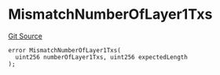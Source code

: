 # MismatchNumberOfLayer1Txs
[Git Source](https://github.com/matter-labs/zksync-contracts/blob/a1506a91fd7e3b73aa6fe10caf12e32f39e26211/contracts/l1-contracts/state-transition/L1StateTransitionErrors.sol)


```solidity
error MismatchNumberOfLayer1Txs(
  uint256 numberOfLayer1Txs, uint256 expectedLength
);
```


